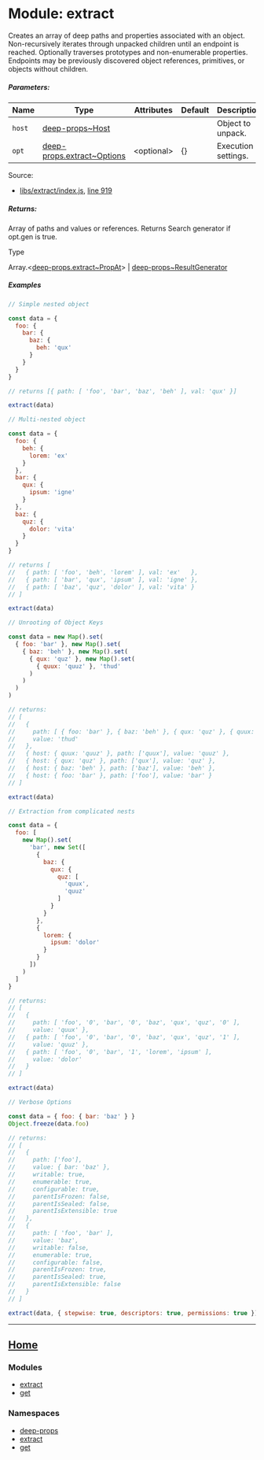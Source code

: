 Module: extract
===============

Creates an array of deep paths and properties associated with an object. Non-recursively iterates through unpacked children until an endpoint is reached. Optionally traverses prototypes and non-enumerable properties. Endpoints may be previously discovered object references, primitives, or objects without children.

##### Parameters:

| Name | Type | Attributes | Default | Description |
| --- | --- | --- | --- | --- |
| `host` | [deep-props~Host](/docs/global.md#~Host) |  |  | Object to unpack. |
| `opt` | [deep-props.extract~Options](/libs/extract/docs/global.md#~Options) | \<optional> | {} | Execution settings. |

Source:

*   [libs/extract/index.js](/libs/extract/index.js), [line 919](/libs/extract/index.js#L919)

##### Returns:

Array of paths and values or references. Returns Search generator if opt.gen is true.

Type

Array.<[deep-props.extract~PropAt](/libs/extract/docs/global.md#~PropAt)> | [deep-props~ResultGenerator](/docs/global.md#~ResultGenerator)

##### Examples

```js
// Simple nested object

const data = {
  foo: {
    bar: {
      baz: {
        beh: 'qux'
      }
    }
  }
}

// returns [{ path: [ 'foo', 'bar', 'baz', 'beh' ], val: 'qux' }]

extract(data)
```

```js
// Multi-nested object

const data = {
  foo: {
    beh: {
      lorem: 'ex'
    }
  },
  bar: {
    qux: {
      ipsum: 'igne'
    }
  },
  baz: {
    quz: {
      dolor: 'vita'
    }
  }
}

// returns [
//   { path: [ 'foo', 'beh', 'lorem' ], val: 'ex'   },
//   { path: [ 'bar', 'qux', 'ipsum' ], val: 'igne' },
//   { path: [ 'baz', 'quz', 'dolor' ], val: 'vita' }
// ]

extract(data)
```

```js
// Unrooting of Object Keys

const data = new Map().set(
  { foo: 'bar' }, new Map().set(
    { baz: 'beh' }, new Map().set(
      { qux: 'quz' }, new Map().set(
        { quux: 'quuz' }, 'thud'
      )
    )
  )
)

// returns:
// [
//   {
//     path: [ { foo: 'bar' }, { baz: 'beh' }, { qux: 'quz' }, { quux: 'quuz' } ],
//     value: 'thud'
//   },
//   { host: { quux: 'quuz' }, path: ['quux'], value: 'quuz' },
//   { host: { qux: 'quz' }, path: ['qux'], value: 'quz' },
//   { host: { baz: 'beh' }, path: ['baz'], value: 'beh' },
//   { host: { foo: 'bar' }, path: ['foo'], value: 'bar' }
// ]

extract(data)
```

```js
// Extraction from complicated nests

const data = {
  foo: [
    new Map().set(
      'bar', new Set([
        {
          baz: {
            qux: {
              quz: [
                'quux',
                'quuz'
              ]
            }
          }
        },
        {
          lorem: {
            ipsum: 'dolor'
          }
        }
      ])
    )
  ]
}

// returns:
// [
//   {
//     path: [ 'foo', '0', 'bar', '0', 'baz', 'qux', 'quz', '0' ],
//     value: 'quux' },
//   { path: [ 'foo', '0', 'bar', '0', 'baz', 'qux', 'quz', '1' ],
//     value: 'quuz' },
//   { path: [ 'foo', '0', 'bar', '1', 'lorem', 'ipsum' ],
//     value: 'dolor'
//   }
// ]

extract(data)
```

```js
// Verbose Options

const data = { foo: { bar: 'baz' } }
Object.freeze(data.foo)

// returns:
// [
//   {
//     path: ['foo'],
//     value: { bar: 'baz' },
//     writable: true,
//     enumerable: true,
//     configurable: true,
//     parentIsFrozen: false,
//     parentIsSealed: false,
//     parentIsExtensible: true
//   },
//   {
//     path: [ 'foo', 'bar' ],
//     value: 'baz',
//     writable: false,
//     enumerable: true,
//     configurable: false,
//     parentIsFrozen: true,
//     parentIsSealed: true,
//     parentIsExtensible: false
//   }
// ]

extract(data, { stepwise: true, descriptors: true, permissions: true })
```

<hr>

## [Home](/README.md)

### Modules

*   [extract](/libs/extract/docs/API.md)
*   [get](/libs/get/docs/API.md)

### Namespaces

*   [deep-props](/docs/global.md)
*   [extract](/libs/extract/docs/global.md)
*   [get](/libs/get/docs/global.md)